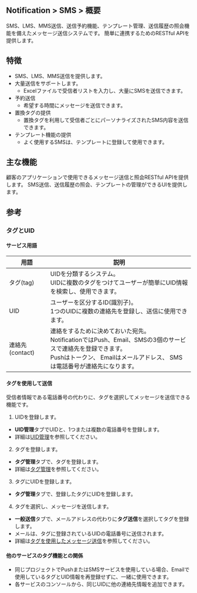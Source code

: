 ## Notification > SMS > 概要
SMS、LMS、MMS送信、送信予約機能、テンプレート管理、送信履歴の照会機能を備えたメッセージ送信システムです。
簡単に連携するためのRESTful APIを提供します。

## 特徴

- SMS、LMS、MMS送信を提供します。
- 大量送信をサポートします。
  - Excelファイルで受信者リストを入力し、大量にSMSを送信できます。
- 予約送信
  -	希望する時間にメッセージを送信できます。
- 置換タグの提供
  -	置換タグを利用して受信者ごとにパーソナライズされたSMS内容を送信できます。
- テンプレート機能の提供
  - よく使用するSMSは、テンプレートに登録して使用できます。

## 主な機能

顧客のアプリケーションで使用できるメッセージ送信と照会RESTful APIを提供します。
SMS送信、送信履歴の照会、テンプレートの管理ができるUIを提供します。


## 参考

<span id='tag-uid'></span>
### タグとUID

#### サービス用語
| 用語        | 説明                                    |
| ------------ | ---------------------------------------- |
| タグ(tag)      | UIDを分類するシステム。<br>UIDに複数のタグをつけてユーザーが簡単にUID情報を検索し、使用できます。 |
| UID          | ユーザーを区分するID(識別子)。<br>1つのUIDに複数の連絡先を登録し、送信に使用できます。 |
| 連絡先(contact) | 連絡をするために決めておいた宛先。<br>NotificationではPush、Email、SMSの3個のサービスで連絡先を登録できます。<br>Pushはトークン、 Emailはメールアドレス、 SMSは電話番号が連絡先になります。 |

#### タグを使用して送信
受信者情報である電話番号の代わりに、タグを選択してメッセージを送信できる機能です。

1. UIDを登録します。

* **UID管理**タブでUIDと、1つまたは複数の電話番号を登録します。
* 詳細は[UID管理](./console-guide/#uid)を参照してください。

2. タグを登録します。

* **タグ管理**タブで、タグを登録します。
* 詳細は[タグ管理](./console-guide/#_15)を参照してください。

3. タグにUIDを登録します。

* **タグ管理**タブで、登録したタグにUIDを登録します。

4. タグを選択し、メッセージを送信します。

* **一般送信**タブで、メールアドレスの代わりに**タグ送信**を選択してタグを登録します。
* メールは、タグに登録されているUIDの電話番号に送信されます。
* 詳細は[タグを使用したメッセージ送信](./console-guide/#_8)を参照してください。

#### 他のサービスのタグ機能との関係
* 同じプロジェクトでPushまたはSMSサービスを使用している場合、Emailで使用しているタグとUID情報を再登録せずに、一緒に使用できます。
* 各サービスのコンソールから、同じUIDに他の連絡先情報を追加できます。
